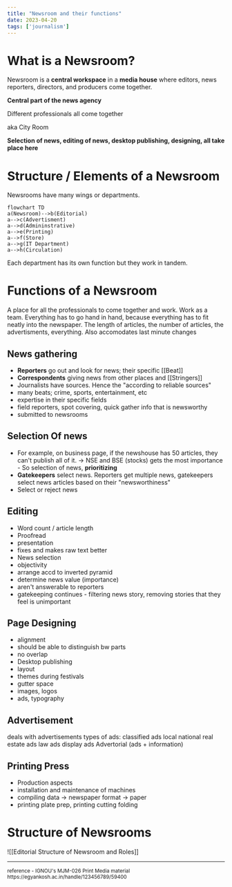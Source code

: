 ```yaml
---
title: "Newsroom and their functions"
date: 2023-04-20
tags: ['journalism']
---
```

# What is a Newsroom?

Newsroom is a **central workspace** in a **media house** where editors, news reporters, directors, and producers come together. 

**Central part of the news agency**

Different professionals all come together 

aka City Room 

**Selection of news, editing of news, desktop publishing, designing, all take place here** 

# Structure / Elements of a Newsroom
Newsrooms have many wings or departments. 

```mermaid
flowchart TD
a(Newsroom)-->b(Editorial)
a-->c(Advertisment)
a-->d(Admininstrative)
a-->e(Printing)
a-->f(Store)
a-->g(IT Department)
a-->h(Circulation)
```

Each department has its own function but they work in tandem. 

# Functions of a Newsroom

A place for all the professionals to come together and work. Work as a team. Everything has to go hand in hand, because everything has to fit neatly into the newspaper. The length of articles, the number of articles, the advertisments, everything. Also accomodates last minute changes

## **News gathering**
- **Reporters** go out and look for news; their specific [[Beat]]
- **Correspondents** giving news from other places  and [[Stringers]] 
- Journalists have sources. Hence the "according to reliable sources"
- many beats; crime, sports, entertainment, etc
- expertise in their specific fields
- field reporters, spot covering, quick gather info that is newsworthy
- submitted to newsrooms

## **Selection Of news**
  - For example, on business page, if the newshouse has 50 articles, they can't publish all of it.  -> NSE and BSE (stocks) gets the most importance - So selection of news, **prioritizing**
  - **Gatekeepers** select news. Reporters get multiple news, gatekeepers select news articles based on their "newsworthiness"
  - Select or reject news 

## **Editing**
- Word count / article length   
- Proofread
- presentation 
- fixes and makes raw text better
- News selection
- objectivity
- arrange accd to inverted pyramid
- determine news value (importance)
- aren't answerable to reporters
- gatekeeping continues - filtering news story, removing stories that they feel is unimportant

## **Page Designing**
  - alignment
  - should be able to distinguish bw parts 
  - no overlap 
  - Desktop publishing 
  - layout  
  - themes during festivals
  - gutter space
  - images, logos
  - ads, typography

## **Advertisement**
deals with advertisements
types of ads: 
	classified ads
	local
	national
	real estate ads
	law ads
	display ads
	Advertorial (ads + information)


## **Printing Press**
- Production aspects
- installation and maintenance of machines
- compiling data -> newspaper format -> paper
- printing plate prep, printing cutting folding

# Structure of Newsrooms

![[Editorial Structure of Newsroom and Roles]]


---
<sub>
reference - 
IGNOU's MJM-026 Print Media material
https://egyankosh.ac.in/handle/123456789/59400
</sub>
